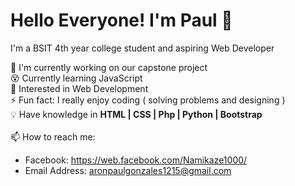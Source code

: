 # Hello Everyone! I'm Paul 👋
I'm a BSIT 4th year college student and aspiring Web Developer



🔭 I'm currently working on our capstone project
<br> 😵 Currently learning JavaScript
<br> 👀 Interested in Web Development
<br> ⚡ Fun fact: I really enjoy coding ( solving problems and designing )
<br> 💡 Have knowledge in __HTML | CSS | Php | Python | Bootstrap__
<br><br> 📫 How to reach me:
 - Facebook: https://web.facebook.com/Namikaze1000/
 - Email Address: aronpaulgonzales1215@gmail.com


